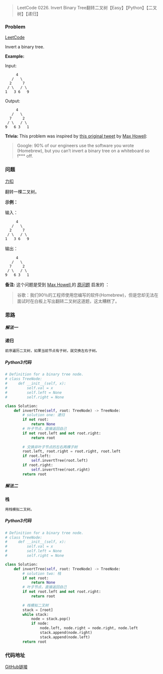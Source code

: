 > LeetCode 0226. Invert Binary Tree翻转二叉树【Easy】【Python】【二叉树】【递归】

### Problem

[LeetCode](https://leetcode.com/problems/invert-binary-tree/)

Invert a binary tree.

**Example:**

Input:

```
     4
   /   \
  2     7
 / \   / \
1   3 6   9
```

Output:

```
     4
   /   \
  7     2
 / \   / \
9   6 3   1
```

**Trivia:**
This problem was inspired by [this original tweet](https://twitter.com/mxcl/status/608682016205344768) by [Max Howell](https://twitter.com/mxcl):

> Google: 90% of our engineers use the software you wrote (Homebrew), but you can’t invert a binary tree on a whiteboard so f*** off.

### 问题

[力扣](https://leetcode-cn.com/problems/invert-binary-tree/)

翻转一棵二叉树。

**示例：**

输入：

```
     4
   /   \
  2     7
 / \   / \
1   3 6   9
```

输出：

```
     4
   /   \
  7     2
 / \   / \
9   6 3   1
```

**备注:**
这个问题是受到 [Max Howell ](https://twitter.com/mxcl)的 [原问题](https://twitter.com/mxcl/status/608682016205344768) 启发的 ：

> 谷歌：我们90％的工程师使用您编写的软件(Homebrew)，但是您却无法在面试时在白板上写出翻转二叉树这道题，这太糟糕了。

### 思路

##### 解法一

**递归**

```
前序遍历二叉树，如果当前节点有子树，就交换左右子树。
```

##### Python3代码

```python
# Definition for a binary tree node.
# class TreeNode:
#     def __init__(self, x):
#         self.val = x
#         self.left = None
#         self.right = None

class Solution:
    def invertTree(self, root: TreeNode) -> TreeNode:
        # solution one: 递归
        if not root:
            return None
        # 叶子节点，直接返回自己
        if not root.left and not root.right:
            return root
        
        # 交换非叶子节点的左右两棵子树
        root.left, root.right = root.right, root.left
        if root.left:
            self.invertTree(root.left)
        if root.right:
            self.invertTree(root.right)
        return root
```

##### 解法二

**栈**

```
用栈模拟二叉树。
```

##### Python3代码

```python
# Definition for a binary tree node.
# class TreeNode:
#     def __init__(self, x):
#         self.val = x
#         self.left = None
#         self.right = None

class Solution:
    def invertTree(self, root: TreeNode) -> TreeNode:
        # solution two: 栈
        if not root:
            return None
        # 叶子节点，直接返回自己
        if not root.left and not root.right:
            return root
        
        # 栈模拟二叉树
        stack = [root]
        while stack:
            node = stack.pop()
            if node:
                node.left, node.right = node.right, node.left
                stack.append(node.right)
                stack.append(node.left)
        return root
```

### 代码地址

[GitHub链接](https://github.com/Wonz5130/LeetCode-Solutions/blob/master/solutions/0226-Invert-Binary-Tree/0226.py)